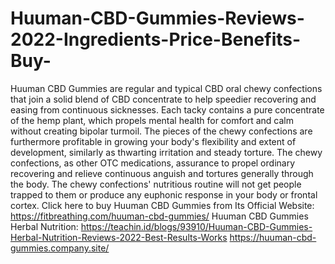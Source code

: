 # Huuman-CBD-Gummies-Reviews-2022-Ingredients-Price-Benefits-Buy-
Huuman CBD Gummies are regular and typical CBD oral chewy confections that join a solid blend of CBD concentrate to help speedier recovering and easing from continuous sicknesses. Each tacky contains a pure concentrate of the hemp plant, which propels mental health for comfort and calm without creating bipolar turmoil. The pieces of the chewy confections are furthermore profitable in growing your body's flexibility and extent of development, similarly as thwarting irritation and steady torture. The chewy confections, as other OTC medications, assurance to propel ordinary recovering and relieve continuous anguish and tortures generally through the body. The chewy confections' nutritious routine will not get people trapped to them or produce any euphonic response in your body or frontal cortex. Click here to buy Huuman CBD Gummies from Its Official Website: https://fitbreathing.com/huuman-cbd-gummies/  Huuman CBD Gummies Herbal Nutrition: https://teachin.id/blogs/93910/Huuman-CBD-Gummies-Herbal-Nutrition-Reviews-2022-Best-Results-Works  https://huuman-cbd-gummies.company.site/
